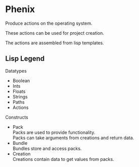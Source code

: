 # Phenix

Produce actions on the operating system.

These actions can be used for project creation.

The actions are assembled from lisp templates.

## Lisp Legend

Datatypes
* Boolean
* Ints
* Floats
* Strings
* Paths
* Actions

Constructs
* Pack \
  Packs are used to provide functionality. \
  Packs can take arguments from creations and return data.
* Bundle \
  Bundles store and access packs.
* Creation \
  Creations contain data to get values from packs.

